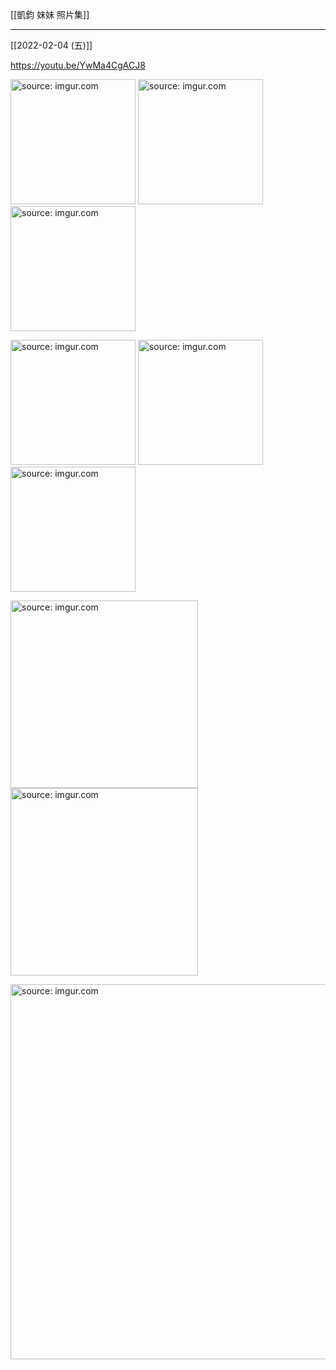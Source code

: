 [[凱鈞 妹妹 照片集]]

---

[[2022-02-04 (五)]]

https://youtu.be/YwMa4CgACJ8

<a href="https://imgur.com/1B8kmXJ"><img src="https://i.imgur.com/1B8kmXJ.jpg" title="source: imgur.com" width="200px"/></a> <a href="https://imgur.com/AM6rkvR"><img src="https://i.imgur.com/AM6rkvR.jpg" title="source: imgur.com" width="200px"/></a> <a href="https://imgur.com/UuHEIQG"><img src="https://i.imgur.com/UuHEIQG.jpg" title="source: imgur.com" width="200px"/></a>

<a href="https://imgur.com/Vk3NaqE"><img src="https://i.imgur.com/Vk3NaqE.jpg" title="source: imgur.com" width="200px"/></a> <a href="https://imgur.com/w1wg4YF"><img src="https://i.imgur.com/w1wg4YF.jpg" title="source: imgur.com" width="200px"/></a> <a href="https://imgur.com/z6gSnuJ"><img src="https://i.imgur.com/z6gSnuJ.jpg" title="source: imgur.com" width="200px"/></a>

<a href="https://imgur.com/tvqYJe4"><img src="https://i.imgur.com/tvqYJe4.jpg" title="source: imgur.com" width="300px"/></a> <a href="https://imgur.com/B1LqaQm"><img src="https://i.imgur.com/B1LqaQm.jpg" title="source: imgur.com" width="300px"/></a>

<a href="https://imgur.com/ksjb0KC"><img src="https://i.imgur.com/ksjb0KC.jpg" title="source: imgur.com" width="600px"/></a>


